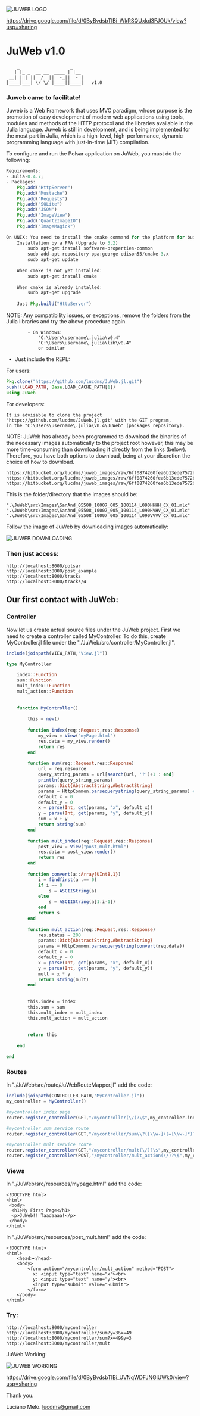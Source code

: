 ![JUWEB LOGO](https://scontent-gru2-1.xx.fbcdn.net/v/t1.0-9/16508576_1264883806922556_9165801245734248889_n.jpg?oh=a1a7d578720ea39064aaf1313fb7dec3&oe=594B3133)

https://drive.google.com/file/d/0ByBvdsbTIBi_WkRSQUxkd3FJOUk/view?usp=sharing

# JuWeb v1.0

```
    _                   _ 
   | |_ _  __ __  ____ | |__
 __| | | ||  /  ||  -_||  - |
|____|___| \/ \/ |____||____|	v1.0

```


### Juweb came to facilitate!

Juweb is a Web Framework that uses MVC paradigm, whose purpose is the promotion of easy development of modern web applications using tools, modules and methods of the HTTP protocol and the libraries available in the Julia language. Juweb is still in development, and is being implemented for the most part in Julia, which is a high-level, high-performance, dynamic programming language with just-in-time (JIT) compilation.

To configure and run the Polsar application on JuWeb, you must do the following:
```julia
Requirements:
- Julia-0.4.7;
- Packages:
	Pkg.add("HttpServer")
	Pkg.add("Mustache")
	Pkg.add("Requests")
	Pkg.add("SQLite")
	Pkg.add("JSON")
	Pkg.add("ImageView")
	Pkg.add("QuartzImageIO")
	Pkg.add("ImageMagick")	
	
On UNIX: You need to install the cmake command for the platform for build the HttpServer package:
	Installation by a PPA (Upgrade to 3.2)
		sudo apt-get install software-properties-common
		sudo add-apt-repository ppa:george-edison55/cmake-3.x
		sudo apt-get update
	
	When cmake is not yet installed:
		sudo apt-get install cmake
	
	When cmake is already installed:
		sudo apt-get upgrade
		
	Just Pkg.build("HttpServer")
```
NOTE: Any compatibility issues, or exceptions, remove the folders from the Julia libraries and try the above procedure again.
```
		- On Windows:
			"C:\Users\username\.julia\v0.4"
			"C:\Users\username\.julia\lib\v0.4"
			or similar
```

- Just include the REPL:

For users:
```julia
Pkg.clone("https://github.com/lucdms/JuWeb.jl.git")
push!(LOAD_PATH, Base.LOAD_CACHE_PATH[1])
using JuWeb
```

For developers:
```
It is advisable to clone the project "https://github.com/lucdms/JuWeb.jl.git" with the GIT program, 
in the "C:\Users\username\.julia\v0.4\JuWeb" (packages repository).
```

NOTE: JuWeb has already been programmed to download the binaries of the necessary images automatically to the project root
however, this may be more time-consuming than downloading it directly from the links (below). Therefore, you have both options 
to download, being at your discretion the choice of how to download.
```
https://bitbucket.org/lucdms/juweb_images/raw/6ff0874260fea6b13ede7572b08f14ad178140a3/Images/SanAnd_05508_10007_005_100114_L090HHHH_CX_01.mlc
https://bitbucket.org/lucdms/juweb_images/raw/6ff0874260fea6b13ede7572b08f14ad178140a3/Images/SanAnd_05508_10007_005_100114_L090HVHV_CX_01.mlc
https://bitbucket.org/lucdms/juweb_images/raw/6ff0874260fea6b13ede7572b08f14ad178140a3/Images/SanAnd_05508_10007_005_100114_L090VVVV_CX_01.mlc
```

This is the folder/directory that the images should be:
```
".\JuWeb\src\Images\SanAnd_05508_10007_005_100114_L090HHHH_CX_01.mlc"
".\JuWeb\src\Images\SanAnd_05508_10007_005_100114_L090HVHV_CX_01.mlc"
".\JuWeb\src\Images\SanAnd_05508_10007_005_100114_L090VVVV_CX_01.mlc"
```

Follow the image of JuWeb by downloading images automatically:

 ![JUWEB DOWNLOADING](https://scontent-gru2-1.xx.fbcdn.net/v/t1.0-9/16681761_1267442713333332_2627546624307731990_n.jpg?oh=ba4402613070f687eb9423ad0860a70d&oe=59396DDD)


### Then just access:
```
http://localhost:8000/polsar
http://localhost:8000/post_example
http://localhost:8000/tracks
http://localhost:8000/tracks/4
```




## Our first contact with JuWeb:

### Controller

Now let us create actual source files under the JuWeb project. 
First we need to create a controller called MyController.
To do this, create MyController.jl file under the "./JuWeb/src/controller/MyController.jl".

```julia
include(joinpath(VIEW_PATH,"View.jl"))

type MyController

	index::Function
	sum::Function
	mult_index::Function
	mult_action::Function
	
	
	function MyController()
		
		this = new()
				
		function index(req::Request,res::Response)
			my_view = View("myPage.html")			
			res.data = my_view.render()
			return res
		end
		
		function sum(req::Request,res::Response)
			url = req.resource
			query_string_params = url[search(url, '?')+1 : end]
			println(query_string_params) 
			params::Dict{AbstractString,AbstractString}
			params = HttpCommon.parsequerystring(query_string_params) #Dict with params in URL
			default_x = 0
			default_y = 0
			x = parse(Int, get(params, "x", default_x))
			y = parse(Int, get(params, "y", default_y))
			sum = x + y
			return string(sum)
		end
		
		function mult_index(req::Request,res::Response)
			post_view = View("post_mult.html")
			res.data = post_view.render()
			return res
		end
		
		function convert(a::Array{UInt8,1})
			i = findfirst(a .== 0)
			if i == 0
				s = ASCIIString(a)
			else
				s = ASCIIString(a[1:i-1])
			end
			return s
		end
		
		function mult_action(req::Request,res::Response)
			res.status = 200
			params::Dict{AbstractString,AbstractString}
			params = HttpCommon.parsequerystring(convert(req.data))
			default_x = 0
			default_y = 0
			x = parse(Int, get(params, "x", default_x))
			y = parse(Int, get(params, "y", default_y))
			mult = x * y
			return string(mult)
		end
		
		
		this.index = index	
		this.sum = sum
		this.mult_index = mult_index
		this.mult_action = mult_action
		
		
		return this
		
	end

end
```

### Routes

In "./JuWeb/src/route/JuWebRouteMapper.jl" add the code:

```julia
include(joinpath(CONTROLLER_PATH,"MyController.jl"))
my_controller = MyController()

#mycontroller index page
router.register_controller(GET,"/mycontroller(\/)?\$",my_controller.index)

#mycontroller sum service route
router.register_controller(GET,"/mycontroller/sum\\?([\\w-]+(=[\\w-]*)?(&[\\w-]+(=[\\w-]*)?)*)?\$", my_controller.sum)

#mycontroller mult service route
router.register_controller(GET,"/mycontroller/mult(\/)?\$",my_controller.mult_index)
router.register_controller(POST,"/mycontroller/mult_action(\/)?\$",my_controller.mult_action)
```


### Views

In "./JuWeb/src/resources/mypage.html" add the code:
```
<!DOCTYPE html>
<html>
 <body>
  <h1>My First Page</h1>
  <p>JuWeb!! Taadaaaa!</p>
 </body>
</html>
```


In "./JuWeb/src/resources/post_mult.html" add the code:
```
<!DOCTYPE html>
<html>
	<head></head>
	<body>
		<form action="/mycontroller/mult_action" method="POST">
		  x: <input type="text" name="x"><br>
		  y: <input type="text" name="y"><br>
		  <input type="submit" value="Submit">
		</form>
	</body>
</html>
```

### Try:
```
http://localhost:8000/mycontroller
http://localhost:8000/mycontroller/sum?y=3&x=49
http://localhost:8000/mycontroller/sum?x=49&y=3
http://localhost:8000/mycontroller/mult
```




JuWeb Working:

![JUWEB WORKING](https://scontent-gru2-1.xx.fbcdn.net/v/t1.0-9/16682012_1264883960255874_8231054305525312709_n.jpg?oh=46108a8f860e4319ddfb9be27db21067&oe=594BD199)

https://drive.google.com/file/d/0ByBvdsbTIBi_UVNqWDFJNGlUWk0/view?usp=sharing


Thank you.

Luciano Melo.
lucdms@gmail.com

